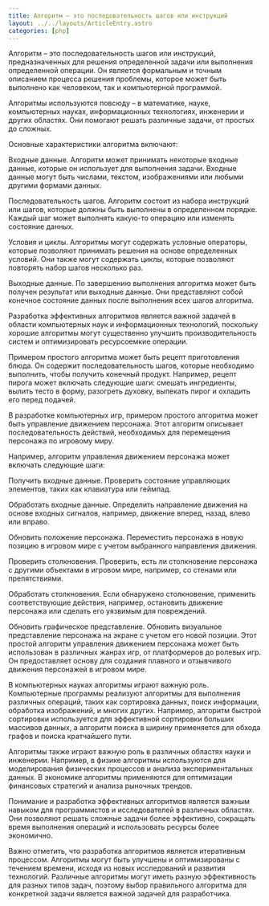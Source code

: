 ```yaml
---
title: Алгоритм – это последовательность шагов или инструкций
layout: ../../layouts/ArticleEntry.astro
categories: [php]
---
```


Алгоритм – это последовательность шагов или инструкций, предназначенных для решения определенной задачи или выполнения определенной операции. Он является формальным и точным описанием процесса решения проблемы, которое может быть выполнено как человеком, так и компьютерной программой.

Алгоритмы используются повсюду – в математике, науке, компьютерных науках, информационных технологиях, инженерии и других областях. Они помогают решать различные задачи, от простых до сложных.

Основные характеристики алгоритма включают:

Входные данные.
Алгоритм может принимать некоторые входные данные, которые он использует для выполнения задачи. Входные данные могут быть числами, текстом, изображениями или любыми другими формами данных.

Последовательность шагов.
Алгоритм состоит из набора инструкций или шагов, которые должны быть выполнены в определенном порядке. Каждый шаг может выполнять какую-то операцию или изменять состояние данных.

Условия и циклы.
Алгоритмы могут содержать условные операторы, которые позволяют принимать решения на основе определенных условий. Они также могут содержать циклы, которые позволяют повторять набор шагов несколько раз.

Выходные данные.
По завершению выполнения алгоритма может быть получен результат или выходные данные. Они представляют собой конечное состояние данных после выполнения всех шагов алгоритма.

 

Разработка эффективных алгоритмов является важной задачей в области компьютерных наук и информационных технологий, поскольку хорошие алгоритмы могут существенно улучшить производительность систем и оптимизировать ресурсоемкие операции.

Примером простого алгоритма может быть рецепт приготовления блюда. Он содержит последовательность шагов, которые необходимо выполнить, чтобы получить конечный продукт. Например, рецепт пирога может включать следующие шаги: смешать ингредиенты, вылить тесто в форму, разогреть духовку, выпекать пирог и охладить его перед подачей.

В разработке компьютерных игр, примером простого алгоритма может быть управление движением персонажа. Этот алгоритм описывает последовательность действий, необходимых для перемещения персонажа по игровому миру.

Например, алгоритм управления движением персонажа может включать следующие шаги:

Получить входные данные.
Проверить состояние управляющих элементов, таких как клавиатура или геймпад.
 
Обработать входные данные.
Определить направление движения на основе входных сигналов, например, движение вперед, назад, влево или вправо.
 
Обновить положение персонажа.
Переместить персонажа в новую позицию в игровом мире с учетом выбранного направления движения.
 
Проверить столкновения.
Проверить, есть ли столкновение персонажа с другими объектами в игровом мире, например, со стенами или препятствиями.
 
Обработать столкновения.
Eсли обнаружено столкновение, применить соответствующие действия, например, остановить движение персонажа или сделать его уязвимым для повреждений.
 
Обновить графическое представление.
Обновить визуальное представление персонажа на экране с учетом его новой позиции.
Этот простой алгоритм управления движением персонажа может быть использован в различных жанрах игр, от платформеров до ролевых игр. Он предоставляет основу для создания плавного и отзывчивого движения персонажей в игровом мире.

В компьютерных науках алгоритмы играют важную роль. Компьютерные программы реализуют алгоритмы для выполнения различных операций, таких как сортировка данных, поиск информации, обработка изображений, и многих других. Например, алгоритм быстрой сортировки используется для эффективной сортировки больших массивов данных, а алгоритм поиска в ширину применяется для обхода графов и поиска кратчайшего пути.

Алгоритмы также играют важную роль в различных областях науки и инженерии. Например, в физике алгоритмы используются для моделирования физических процессов и анализа экспериментальных данных. В экономике алгоритмы применяются для оптимизации финансовых стратегий и анализа рыночных трендов.

Понимание и разработка эффективных алгоритмов является важным навыком для программистов и исследователей в различных областях. Они позволяют решать сложные задачи более эффективно, сокращать время выполнения операций и использовать ресурсы более экономично.

Важно отметить, что разработка алгоритмов является итеративным процессом. Алгоритмы могут быть улучшены и оптимизированы с течением времени, исходя из новых исследований и развития технологий. Различные алгоритмы могут иметь разную эффективность для разных типов задач, поэтому выбор правильного алгоритма для конкретной задачи является важной задачей для разработчика.